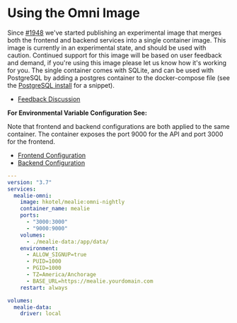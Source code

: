 # Using the Omni Image

Since [#1948](https://github.com/hay-kot/mealie/pull/1948) we've started publishing an experimental image that merges both the frontend and backend services into a single container image. This image is currently in an experimental state, and should be used with caution. Continued support for this image will be based on user feedback and demand, if you're using this image please let us know how it's working for you. The single container comes with SQLite, and can be used with PostgreSQL by adding a postgres container to the docker-compose file (see the [PostgreSQL install](./postgres.md) for a snippet).

- [Feedback Discussion](https://github.com/hay-kot/mealie/discussions/1949)

**For Environmental Variable Configuration See:**

Note that frontend and backend configurations are both applied to the same container. The container exposes the port 9000 for the API and port 3000 for the frontend.

- [Frontend Configuration](./frontend-config.md)
- [Backend Configuration](./backend-config.md)

```yaml
---
version: "3.7"
services:
  mealie-omni:
    image: hkotel/mealie:omni-nightly
    container_name: mealie
    ports:
      - "3000:3000"
      - "9000:9000"
    volumes:
      - ./mealie-data:/app/data/
    environment:
      - ALLOW_SIGNUP=true
      - PUID=1000
      - PGID=1000
      - TZ=America/Anchorage
      - BASE_URL=https://mealie.yourdomain.com
    restart: always

volumes:
  mealie-data:
    driver: local
```
